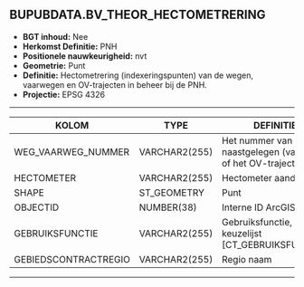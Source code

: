 ﻿## BUPUBDATA.BV_THEOR_HECTOMETRERING


* __BGT inhoud:__ Nee
* __Herkomst Definitie:__ PNH
* __Positionele nauwkeurigheid:__ nvt
* __Geometrie:__ Punt
* __Definitie:__  Hectometrering (indexeringspunten) van de wegen, vaarwegen en OV-trajecten in beheer bij de PNH.
* __Projectie:__  EPSG 4326



***

|KOLOM                               |TYPE              |DEFINITIE|
|------                              |----              |-----    |
|WEG_VAARWEG_NUMMER                  |VARCHAR2(255)     |Het nummer van de naastgelegen (vaar)weg of het OV-traject|
|HECTOMETER                          |VARCHAR2(255)     |Hectometer aanduiding|
|SHAPE                          |ST_GEOMETRY      |Punt|
|OBJECTID                            |NUMBER(38)        |Interne ID ArcGIS|
|GEBRUIKSFUNCTIE                     |VARCHAR2(255)     |Gebruiksfunctie, keuzelijst [CT_GEBRUIKSFUNCTIE]|
|GEBIEDSCONTRACTREGIO                |VARCHAR2(255)     |Regio naam|

***
